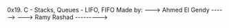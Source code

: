 0x19. C - Stacks, Queues - LIFO, FIFO
Made by:
---> Ahmed El Gendy ------> 
---> Ramy Rashad ---------> 
